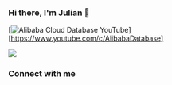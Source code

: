 ### Hi there, I'm Julian 👋

[![Alibaba Cloud Database YouTube](https://img.shields.io/badge/Alibaba%20Cloud%20Database%20%20streams-green?color=1DA1F2&logo=youtube&style=for-the-badge)][https://www.youtube.com/c/AlibabaDatabase]

![](https://komarev.com/ghpvc/?username=javainthinking&color=orange)

### Connect with me
